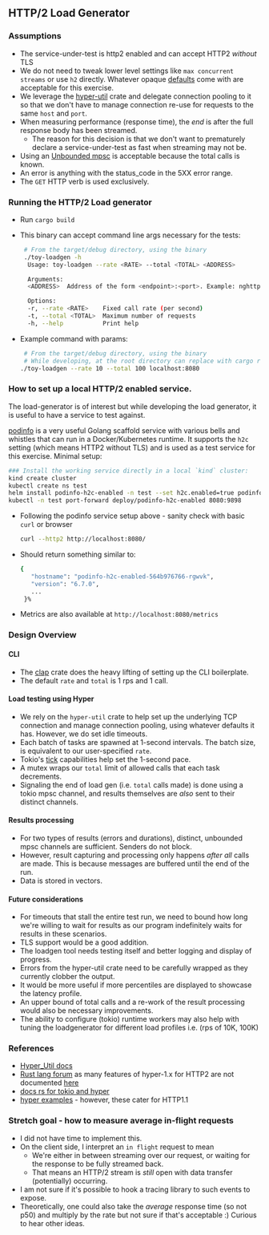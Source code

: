 ## HTTP/2 Load Generator

### Assumptions
* The service-under-test is http2 enabled and can accept HTTP2 _without_ TLS  
* We do not need to tweak lower level settings like `max concurrent streams` or use `h2` directly. Whatever opaque [defaults](https://github.com/hyperium/hyper/commit/dd638b5b34225d2c5ad0bd01de0ecf738f9a0e12) come with are acceptable for this exercise.
* We leverage the [hyper-util](https://github.com/hyperium/hyper-util/blob/master/src/client/legacy/client.rs) crate and delegate connection pooling to it so that we don't have to manage connection re-use for requests to the same `host` and `port`.
* When measuring performance (response time), the _end_ is after the full response body has been streamed.
  * The reason for this decision is that we don't want to prematurely declare a service-under-test as fast when streaming may not be.
* Using an [Unbounded mpsc](https://docs.rs/tokio/latest/tokio/sync/mpsc/index.html) is acceptable because the total calls is known.
* An error is anything with the status_code in the 5XX error range.
* The `GET` HTTP verb is used exclusively.

### Running the HTTP/2 Load generator
* Run `cargo build`
* This binary can accept command line args necessary for the tests:
  ```bash
   # From the target/debug directory, using the binary
   ./toy-loadgen -h
    Usage: toy-loadgen --rate <RATE> --total <TOTAL> <ADDRESS>

    Arguments:
    <ADDRESS>  Address of the form <endpoint>:<port>. Example: nghttp2.org:80

    Options:
    -r, --rate <RATE>    Fixed call rate (per second)
    -t, --total <TOTAL>  Maximum number of requests
    -h, --help           Print help
  ```

* Example command with params:
  ```bash
   # From the target/debug directory, using the binary
   # While developing, at the root directory can replace with cargo run  --rate <rate> --total <total> <address>
  ./toy-loadgen --rate 10 --total 100 localhost:8080
  ```

### How to set up a local HTTP/2 enabled service.
The load-generator is of interest but while developing the load generator, it is useful to have a service to test against.

[podinfo](https://github.com/stefanprodan/podinfo/blob/master/charts/podinfo/values.yaml) is a very useful Golang scaffold service with various bells and whistles that can run in a Docker/Kubernetes runtime. It supports the `h2c` setting (which means HTTP2 without TLS) and is used as a test service for this exercise. Minimal setup:
  ```bash
  ### Install the working service directly in a local `kind` cluster:
  kind create cluster
  kubectl create ns test
  helm install podinfo-h2c-enabled -n test --set h2c.enabled=true podinfo/podinfo
  kubectl -n test port-forward deploy/podinfo-h2c-enabled 8080:9898
  ```
  * Following the podinfo service setup above - sanity check with basic `curl` or browser
    ```bash
    curl --http2 http://localhost:8080/
    ```
  * Should return something similar to:
      ```bash
      {
         "hostname": "podinfo-h2c-enabled-564b976766-rgwvk",
         "version": "6.7.0",
         ...
       }%     
      ``` 
  * Metrics are also available at `http://localhost:8080/metrics`

### Design Overview
#### CLI
* The [clap](https://crates.io/crates/clap) crate does the heavy lifting of setting up the CLI boilerplate.
* The default `rate` and `total` is 1 rps and 1 call.

#### Load testing using Hyper
* We rely on the `hyper-util` crate to help set up the underlying TCP connection and manage connection pooling, using whatever defaults it has. However, we do set idle timeouts.
* Each batch of tasks are spawned at 1-second intervals. The batch size, is equivalent to our user-specified `rate`.
* Tokio's [tick](https://docs.rs/tokio/latest/tokio/time/struct.Interval.html#method.tick) capabilities help set the 1-second pace.
* A mutex wraps our `total` limit of allowed calls that each task decrements.
* Signaling the end of load gen (i.e. `total` calls made) is done using a tokio mpsc channel, and results themselves are _also_ sent to their distinct channels.

#### Results processing
* For two types of results (errors and durations), distinct, unbounded mpsc channels are sufficient. Senders do not block.
* However, result capturing and processing only happens _after all_ calls are made. This is because messages are buffered until the end of the run.
* Data is stored in vectors.
#### Future considerations
* For timeouts that stall the entire test run, we need to bound how long we're willing to wait for results as our program indefinitely waits for results in these scenarios.
* TLS support would be a good addition.
* The loadgen tool needs testing itself and better logging and display of progress.
* Errors from the hyper-util crate need to be carefully wrapped as they currently clobber the output.
* It would be more useful if more percentiles are displayed to showcase the latency profile.
* An upper bound of total calls and a re-work of the result processing would also be necessary improvements.
* The ability to configure (tokio) runtime workers may also help with tuning the loadgenerator for different load profiles i.e. (rps of 10K, 100K)

### References
* [Hyper_Util docs](https://docs.rs/hyper-util/0.1.5/hyper_util/client/legacy/struct.Client.html#method.request)
* [Rust lang forum](https://users.rust-lang.org/t/http2-client-with-hyper/109617/4) as many features of hyper-1.x for HTTP2 are not documented [here](https://hyper.rs/guides/1/)
* [docs rs for tokio and hyper](https://docs.rs/)
* [hyper examples](https://github.com/hyperium/hyper/blob/master/examples/client.rs) - however, these cater for HTTP1.1

### Stretch goal - how to measure average in-flight requests
* I did not have time to implement this.
* On the client side, I interpret an `in flight` request to mean
  * We're either in between streaming over our request, or waiting for the response to be fully streamed back.
  * That means an HTTP/2 stream is _still_ open with data transfer (potentially) occurring.
* I am not sure if it's possible to hook a tracing library to such events to expose.
* Theoretically, one could also take the _average_ response time (so not p50) and multiply by the rate but not sure if that's acceptable :) Curious to hear other ideas.